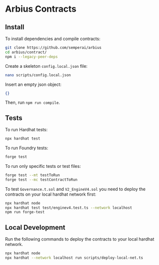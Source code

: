 # Arbius Contracts

## Install

To install dependencies and compile contracts:

```bash
git clone https://github.com/semperai/arbius
cd arbius/contract/
npm i --legacy-peer-deps
```

Create a skeleton `config.local.json` file:

```bash
nano scripts/config.local.json
```

Insert an empty json object:
```json
{}
```

Then, run `npm run compile`. 

## Tests

To run Hardhat tests:

```bash
npx hardhat test
```

To run Foundry tests:

```bash
forge test
```

To run only specific tests or test files:

```bash
forge test --mt testToRun
forge test --mc testContractToRun
```

To test `Governance.t.sol` and `V2_EngineV4.sol` you need to deploy the contracts on your local hardhat network first:

```bash
npx hardhat node
npx hardhat test test/enginev4.test.ts --network localhost
npm run forge-test
```

## Local Development

Run the following commands to deploy the contracts to your local hardhat network.

```bash
npx hardhat node
npx hardhat --network localhost run scripts/deploy-local-net.ts
```
